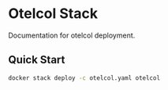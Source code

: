 # Otelcol Stack

Documentation for otelcol deployment.

## Quick Start

```bash
docker stack deploy -c otelcol.yaml otelcol
```
